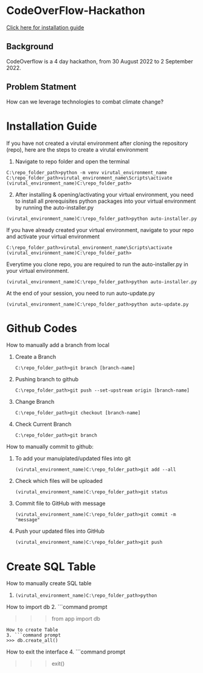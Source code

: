 # CodeOverFlow-Hackathon
[Click here for installation guide](#installation-guide)
## Background
CodeOverflow is a 4 day hackathon, from 30 August 2022 to 2 September 2022.
## Problem Statment
How can we leverage technologies to combat climate change?

# Installation Guide
If you have not created a virutal environment after cloning the repository (repo), here are the steps to create a virutal environment

   1. Navigate to repo folder and open the terminal
   ```console
   C:\repo_folder_path>python -m venv virutal_environment_name
   C:\repo_folder_path>virutal_environment_name\Scripts\activate
   (virutal_environment_name)C:\repo_folder_path>
   ```
   
   2. After installing & opening/activating your virtual environment, you need to install all prerequisites python packages into your virtual environment by running the auto-installer.py
   ```console
   (virutal_environment_name)C:\repo_folder_path>python auto-installer.py
   ```

If you have already created your virtual environment, navigate to your repo and activate your virtual environment
   ```console
   C:\repo_folder_path>virutal_environment_name\Scripts\activate
   (virutal_environment_name)C:\repo_folder_path>
   ```

Everytime you clone repo, you are required to run the auto-installer.py in your virtual environment.
  ```console
  (virutal_environment_name)C:\repo_folder_path>python auto-installer.py
  ```
  
At the end of your session, you need to run auto-update.py
  ```console
  (virutal_environment_name)C:\repo_folder_path>python auto-update.py
  ```
# Github Codes
How to manually add a branch from local
1. Create a Branch
   ```console
   C:\repo_folder_path>git branch [branch-name]
   ```
2. Pushing branch to github
   ```console
   C:\repo_folder_path>git push --set-upstream origin [branch-name]
   ```
3. Change Branch
   ```console
   C:\repo_folder_path>git checkout [branch-name]
   ```
4. Check Current Branch
   ```console
   C:\repo_folder_path>git branch
   ```
How to manually commit to github:
1. To add your manuiplated/updated files into git
   ```console
   (virutal_environment_name)C:\repo_folder_path>git add --all
   ```
   
2. Check which files will be uploaded
   ```console
   (virutal_environment_name)C:\repo_folder_path>git status
   ```
3. Commit file to GitHub with message
   ```console
   (virutal_environment_name)C:\repo_folder_path>git commit -m "message"
   ```
   
4. Push your updated files into GitHub
   ```console
   (virutal_environment_name)C:\repo_folder_path>git push
   ```
# Create SQL Table
How to manually create SQL table
1. ```command prompt
   (virutal_environment_name)C:\repo_folder_path>python
   ```
How to import db
2. ```command prompt
   >>> from app import db
   ```
How to create Table
3. ```command prompt
   >>> db.create_all()
   ```
How to exit the interface
4. ```command prompt
   >>> exit()
   ```
